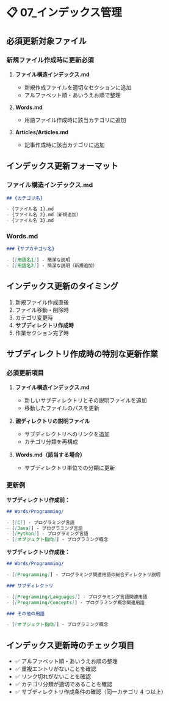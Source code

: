 # 📋 07\_インデックス管理

## 必須更新対象ファイル

### 新規ファイル作成時に更新必須

1. **ファイル構造インデックス.md**

   - 新規作成ファイルを適切なセクションに追加
   - アルファベット順・あいうえお順で整理

2. **Words.md**

   - 用語ファイル作成時に該当カテゴリに追加

3. **Articles/Articles.md**
   - 記事作成時に該当カテゴリに追加

## インデックス更新フォーマット

### ファイル構造インデックス.md

```markdown
## {カテゴリ名}

- {ファイル名 1}.md
- {ファイル名 2}.md（新規追加）
- {ファイル名 3}.md
```

### Words.md

```markdown
### {サブカテゴリ名}

- [[用語名1]] - 簡潔な説明
- [[用語名2]] - 簡潔な説明（新規追加）
```

## インデックス更新のタイミング

1. 新規ファイル作成直後
2. ファイル移動・削除時
3. カテゴリ変更時
4. **サブディレクトリ作成時**
5. 作業セクション完了時

## サブディレクトリ作成時の特別な更新作業

### 必須更新項目

1. **ファイル構造インデックス.md**

   - 新しいサブディレクトリとその説明ファイルを追加
   - 移動したファイルのパスを更新

2. **親ディレクトリの説明ファイル**

   - サブディレクトリへのリンクを追加
   - カテゴリ分類を再構成

3. **Words.md（該当する場合）**
   - サブディレクトリ単位での分類に更新

### 更新例

**サブディレクトリ作成前：**

```markdown
## Words/Programming/

- [[C]] - プログラミング言語
- [[Java]] - プログラミング言語
- [[Python]] - プログラミング言語
- [[オブジェクト指向]] - プログラミング概念
```

**サブディレクトリ作成後：**

```markdown
## Words/Programming/

- [[Programming]] - プログラミング関連用語の総合ディレクトリ説明

### サブディレクトリ

- [[Programming/Languages]] - プログラミング言語関連用語
- [[Programming/Concepts]] - プログラミング概念関連用語

### その他の用語

- [[オブジェクト指向]] - プログラミング概念
```

## インデックス更新時のチェック項目

- ✅ アルファベット順・あいうえお順の整理
- ✅ 重複エントリがないことを確認
- ✅ リンク切れがないことを確認
- ✅ カテゴリ分類が適切であることを確認
- ✅ サブディレクトリ作成条件の確認（同一カテゴリ 4 つ以上）
